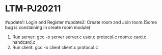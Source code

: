 # LTM-PJ20211
#update1: Login and Register
#update2: Create room and Join room.(Some bug is constaining in create room module)
1. Run server:
gcc -o server server.c user.c protocol.c room.c card.c handcard.c
2. Run client:
gcc -o client client.c protocol.c
